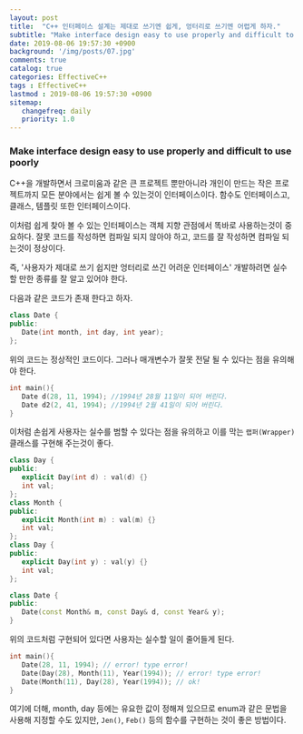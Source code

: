 ```yaml
---
layout: post
title:  "C++ 인터페이스 설계는 제대로 쓰기엔 쉽게, 엉터리로 쓰기엔 어렵게 하자."
subtitle: "Make interface design easy to use properly and difficult to use poorly."
date: 2019-08-06 19:57:30 +0900
background: '/img/posts/07.jpg'
comments: true
catalog: true
categories: EffectiveC++
tags : EffectiveC++
lastmod : 2019-08-06 19:57:30 +0900
sitemap:
   changefreq: daily
   priority: 1.0
---
```


### Make interface design easy to use properly and difficult to use poorly

C++을 개발하면서 크로미움과 같은 큰 프로젝트 뿐만아니라 개인이 만드는 작은 프로젝트까지 모든 분야에서는 쉽게 볼 수 있는것이 인터페이스이다.
함수도 인터페이스고, 클래스, 템플릿 또한 인터페이스이다.

이처럼 쉽게 찾아 볼 수 있는 인터페이스는 객체 지향 관점에서 똑바로 사용하는것이 중요하다. 잘못 코드를 작성하면 컴파일 되지 않아야 하고, 코드를 잘 작성하면 컴파일 되는것이 정상이다.

즉, '사용자가 제대로 쓰기 쉽지만 엉터리로 쓰긴 어려운 인터페이스' 개발하려면 실수 할 만한 종류를 잘 알고 있어야 한다.

다음과 같은 코드가 존재 한다고 하자.

```cpp
class Date {
public:
   Date(int month, int day, int year);
};
```

위의 코드는 정상적인 코드이다. 그러나 매개변수가 잘못 전달 될 수 있다는 점을 유의해야 한다.

```cpp
int main(){
   Date d(28, 11, 1994); //1994년 28월 11일이 되어 버린다.
   Date d2(2, 41, 1994); //1994년 2월 41일이 되어 버린다.
}
```

이처럼 손쉽게 사용자는 실수를 범할 수 있다는 점을 유의하고 이를 막는 `랩퍼(Wrapper)` 클래스를 구현해 주는것이 좋다.

```cpp
class Day {
public:
   explicit Day(int d) : val(d) {}
   int val;
};
class Month {
public:
   explicit Month(int m) : val(m) {}
   int val;
};
class Day {
public:
   explicit Day(int y) : val(y) {}
   int val;
};

class Date {
public:
   Date(const Month& m, const Day& d, const Year& y);
}
```

위의 코드처럼 구현되어 있다면 사용자는 실수할 일이 줄어들게 된다.

```cpp
int main(){
   Date(28, 11, 1994); // error! type error!
   Date(Day(28), Month(11), Year(1994)); // error! type error!
   Date(Month(11), Day(28), Year(1994)); // ok!
}
```

여기에 더해, month, day 등에는 유요한 값이 정해져 있으므로 enum과 같은 문법을 사용해 지정할 수도 있지만, `Jen()`, `Feb()` 등의 함수를 구현하는 것이 좋은 방법이다.


